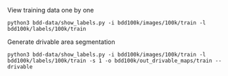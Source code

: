 View training data one by one

```
python3 bdd-data/show_labels.py -i bdd100k/images/100k/train -l bdd100k/labels/100k/train
```

Generate drivable area segmentation
```
python3 bdd-data/show_labels.py -i bdd100k/images/100k/train -l bdd100k/labels/100k/train -s 1 -o bdd100k/out_drivable_maps/train --drivable
```
